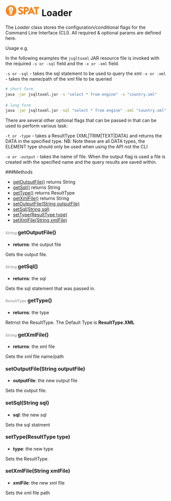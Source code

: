 ![SPAT](spat.jpg) Loader
=====


The *Loader* class stores the configuration/conditional flags for the Command Line Interface (CLI).
All required & optional params are defined here.

Usage e.g.


In the following examples the `jsqltoxml` JAR resource file is invoked with the required `-s or -sql` field
and the `-x or -xml` field.

`-s or -sql` - takes the sql statement to be used to query the xml
`-x or -xml` - takes the name/path of the xml file to be queried

```bash
# short form
java -jar jsqltoxml.jar -s "select * from engine" -x "country.xml"

# long form
java -jar jsqltoxml.jar -sql "select * from engine" -xml "country.xml"
```

There are several other optional flags that can be passed in that can  be used to perform various task:

`-t or -type` - takes a ResultType {XML|TRIM|TEXT|DATA} and returns the DATA in the specified type. NB: Note these are
all DATA types, the ELEMENT type should only be used when using the API not the CLI

`-o or -output` - takes the name of file. When the output flag is used a file is created with the specified name
and the query results are saved within.




###Methods
- [getOutputFile()](#1113628244)  returns String
- [getSql()](#1965501849)  returns String
- [getType()](#837210289)  returns ResultType
- [getXmlFile()](#-1997534274)  returns String
- [setOutputFile(String outputFile)](#-1747223578) 
- [setSql(String sql)](#77812110) 
- [setType(ResultType type)](#-577695534) 
- [setXmlFile(String xmlFile)](#-1903643730) 


#### <span style="font-size:12px;color:#AAAAAA">String</span> <a style="font-size:16px;" name="1113628244">getOutputFile</a><span style="font-size:16px;">()</span>
- <b>returns</b>: the output file

Gets the output file.



#### <span style="font-size:12px;color:#AAAAAA">String</span> <a style="font-size:16px;" name="1965501849">getSql</a><span style="font-size:16px;">()</span>
- <b>returns</b>: the sql

Gets the sql statement that was passed in.



#### <span style="font-size:12px;color:#AAAAAA">ResultType</span> <a style="font-size:16px;" name="837210289">getType</a><span style="font-size:16px;">()</span>
- <b>returns</b>: the type

Retrnst the ResultType. The Default Type is **ResultType.XML**



#### <span style="font-size:12px;color:#AAAAAA">String</span> <a style="font-size:16px;" name="-1997534274">getXmlFile</a><span style="font-size:16px;">()</span>
- <b>returns</b>: the xml file

Gets the xml file name/path



#### <a style="font-size:16px;" name="-1747223578">setOutputFile</a><span style="font-size:16px;">(String outputFile)</span>
- <b>outputFile</b>: 
        the new output file


Sets the output file.



#### <a style="font-size:16px;" name="77812110">setSql</a><span style="font-size:16px;">(String sql)</span>
- <b>sql</b>: 
        the new sql


Sets the sql statment



#### <a style="font-size:16px;" name="-577695534">setType</a><span style="font-size:16px;">(ResultType type)</span>
- <b>type</b>: 
        the new type


Sets the ResultType.



#### <a style="font-size:16px;" name="-1903643730">setXmlFile</a><span style="font-size:16px;">(String xmlFile)</span>
- <b>xmlFile</b>: 
        the new xml file


Sets the xml file path



